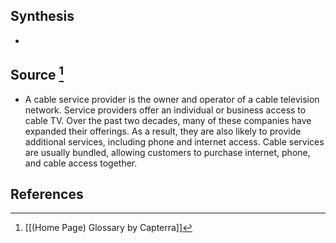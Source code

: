 ## Synthesis
- 
## Source [^1]
- A cable service provider is the owner and operator of a cable television network. Service providers offer an individual or business access to cable TV. Over the past two decades, many of these companies have expanded their offerings. As a result, they are also likely to provide additional services, including phone and internet access. Cable services are usually bundled, allowing customers to purchase internet, phone, and cable access together.
## References

[^1]: [[(Home Page) Glossary by Capterra]]
